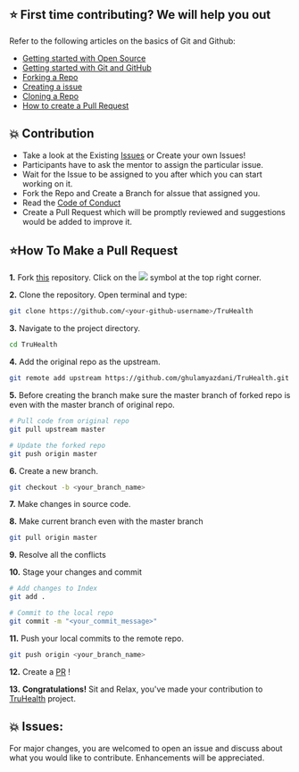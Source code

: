 ## ⭐ First time contributing? We will help you out

Refer to the following articles on the basics of Git and Github:

* [Getting started with Open Source](https://www.geeksforgeeks.org/how-to-get-started-with-open-source-contribution/)
* [Getting started with Git and GitHub](https://docs.github.com/en/free-pro-team@latest/github/getting-started-with-github)
* [Forking a Repo](https://help.github.com/en/github/getting-started-with-github/fork-a-repo)
* [Creating a issue](https://docs.github.com/en/desktop/contributing-and-collaborating-using-github-desktop/working-with-your-remote-repository-on-github-or-github-enterprise/creating-an-issue-or-pull-request#:~:text=Creating%20an%20issue%20In%20the%20menu%20bar%2C%20use,direct%20you%20to%20a%20blank%20issue%20on%20GitHub.)
* [Cloning a Repo](https://help.github.com/en/desktop/contributing-to-projects/creating-a-pull-request)
* [How to create a Pull Request](https://opensource.com/article/19/7/create-pull-request-github)

## 💥 Contribution

* Take a look at the Existing [Issues](https://github.com/ghulamyazdani/TruHealth/issues) or Create your own Issues!
* Participants have to ask the mentor to assign the particular issue.
* Wait for the Issue to be assigned to you after which you can start working on it.
* Fork the Repo and Create a Branch for aIssue that assigned you.
* Read the [Code of Conduct](https://github.com/ghulamyazdani/TruHealth/blob/master/CODE_OF_CONDUCT.md)
* Create a Pull Request which will be promptly reviewed and suggestions would be added to improve it.

## ⭐How To Make a Pull Request

**1.** Fork [this](https://github.com/ghulamyazdani/TruHealth) repository.
Click on the <img src="https://user-images.githubusercontent.com/58631762/120588030-11cee200-c454-11eb-98ad-060ef99428c5.png"></a> symbol at the top right corner.

**2.** Clone the repository. Open terminal and type:

```bash
git clone https://github.com/<your-github-username>/TruHealth
```

**3.** Navigate to the project directory.

```bash
cd TruHealth
```
**4.** Add the original repo as the upstream.
```bash
git remote add upstream https://github.com/ghulamyazdani/TruHealth.git
```

**5.** Before creating the branch make sure the master branch of forked repo is even with the master branch of original repo.
```bash
# Pull code from original repo
git pull upstream master

# Update the forked repo
git push origin master
```

**6.** Create a new branch.

```bash
git checkout -b <your_branch_name>
```

**7.** Make changes in source code.

**8.** Make current branch even with the master branch
```bash
git pull origin master
```
**9.** Resolve all the conflicts

**10.** Stage your changes and commit

```bash
# Add changes to Index
git add .

# Commit to the local repo
git commit -m "<your_commit_message>"
```

**11.** Push your local commits to the remote repo.

```bash
git push origin <your_branch_name>
```

**12.** Create a [PR](https://help.github.com/en/github/collaborating-with-issues-and-pull-requests/creating-a-pull-request) !

**13.** **Congratulations!** Sit and Relax, you've made your contribution to [TruHealth](https://github.com/ghulamyazdani/TruHealth) project.


## 💥 Issues:
For major changes, you are welcomed to open an issue and discuss about what you would like to contribute. Enhancements will be appreciated.

<br/>

